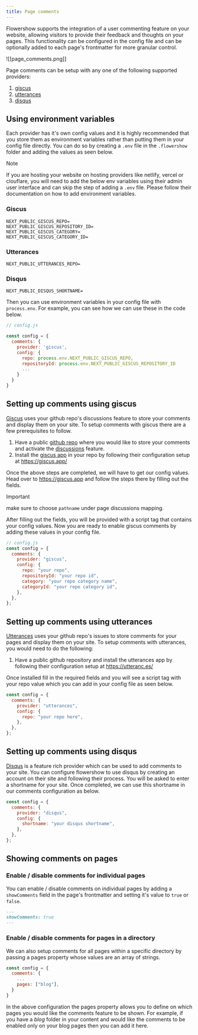 ```yaml
---
title: Page comments
---
```


Flowershow supports the integration of a user commenting feature on your website, allowing visitors to provide their feedback and thoughts on your pages. This functionality can be configured in the config file and can be optionally added to each page's frontmatter for more granular control.

![[page_comments.png]]

Page comments can be setup with any one of the following supported providers:

1. [giscus](https://giscus.app/)
2. [utterances](https://utteranc.es/)
3. [disqus](https://disqus.com/)

## Using environment variables

Each provider has it's own config values and it is highly recommended that you store them as environment variables rather than putting them in your config file directly. You can do so by creating a `.env` file in the `.flowershow` folder and adding the values as seen below.

> [!note]
> If you are hosting your website on hosting providers like netlify, vercel or clouflare, you will need to add the below env variables using their admin user interface and can skip the step of adding a `.env` file. Please follow their documentation on how to add environment variables.

### Giscus

```
NEXT_PUBLIC_GISCUS_REPO=
NEXT_PUBLIC_GISCUS_REPOSITORY_ID=
NEXT_PUBLIC_GISCUS_CATEGORY=
NEXT_PUBLIC_GISCUS_CATEGORY_ID=
```

### Utterances

```
NEXT_PUBLIC_UTTERANCES_REPO=
```

### Disqus

```
NEXT_PUBLIC_DISQUS_SHORTNAME=
```

Then you can use environment variables in your config file with `process.env`. For example, you can see how we can use these in the code below.

```js
// config.js

const config = {
  comments: {
    provider: 'giscus',
    config: {
      repo: process.env.NEXT_PUBLIC_GISCUS_REPO,
      repositoryId: process.env.NEXT_PUBLIC_GISCUS_REPOSITORY_ID
      ...
    }
  }
}
```

## Setting up comments using giscus

[Giscus](https://giscus.app/) uses your github repo's discussions feature to store your comments and display them on your site. To setup comments with giscus there are a few prerequisites to follow.

1. Have a public [github repo](https://docs.github.com/en/get-started/quickstart/create-a-repo) where you would like to store your comments and activate the [discussions](https://docs.github.com/en/github/administering-a-repository/managing-repository-settings/enabling-or-disabling-github-discussions-for-a-repository) feature.
2. Install the [giscus app](https://github.com/apps/giscus) in your repo by following their configuration setup at https://giscus.app/

Once the above steps are completed, we will have to get our config values. Head over to https://giscus.app and follow the steps there by filling out the fields.

> [!important]
> make sure to choose `pathname` under page discussions mapping.

After filling out the fields, you will be provided with a script tag that contains your config values. Now you are ready to enable giscus comments by adding these values in your config file.

```js
// config.js
const config = {
  comments: {
    provider: "giscus",
    config: {
      repo: "your repo",
      repositoryId: "your repo id",
      category: "your repo category name",
      categoryId: "your repo category id",
    },
  },
};
```

## Setting up comments using utterances

[Utterances](https://utteranc.es/) uses your github repo's issues to store comments for your pages and display them on your site. To setup comments with utterances, you would need to do the following:

1. Have a public github repository and install the utterances app by following their configuration setup at https://utteranc.es/

Once installed fill in the required fields and you will see a script tag with your repo value which you can add in your config file as seen below.

```js
const config = {
  comments: {
    provider: "utterances",
    config: {
      repo: "your repo here",
    },
  },
};
```

## Setting up comments using disqus

[Disqus](https://disqus.com/) is a feature rich provider which can be used to add comments to your site. You can configure flowershow to use disqus by creating an account on their site and following their process. You will be asked to enter a shortname for your site. Once completed, we can use this shortname in our comments configuration as below.

```js
const config = {
  comments: {
    provider: "disqus",
    config: {
      shortname: "your disqus shortname",
    },
  },
};
```

## Showing comments on pages

### Enable / disable comments for individual pages

You can enable / disable comments on individual pages by adding a `showComments` field in the page's frontmatter and setting it's value to `true` or `false`.

```md
---
showComments: true
---
```

### Enable / disable comments for pages in a directory

We can also setup comments for all pages within a specific directory by passing a pages property whose values are an array of strings.

```js
const config = {
  comments: {
    ...
    pages: ["blog"],
  }
}
```

In the above configuration the pages property allows you to define on which pages you would like the comments feature to be shown. For example, if you have a _blog_ folder in your content and would like the comments to be enabled only on your blog pages then you can add it here.
